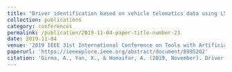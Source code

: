 ```yaml
---
title: "Driver identification based on vehicle telematics data using LSTM-recurrent neural network"
collection: publications
category: conferences
permalink: /publication/2019-11-04-paper-title-number-23
date: 2019-11-04
venue: '2019 IEEE 31st International Conference on Tools with Artificial Intelligence (ICTAI)'
paperurl: 'https://ieeexplore.ieee.org/abstract/document/8995202'
citation: 'Girma, A., Yan, X., & Homaifar, A. (2019, November). Driver identification based on vehicle telematics data using LSTM-recurrent neural network. In 2019 IEEE 31st International Conference on Tools with Artificial Intelligence (ICTAI) (pp. 894-902). IEEE.'
---
```

